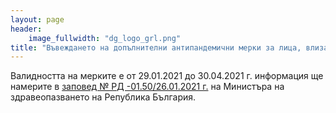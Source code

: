 ```yaml
---
layout: page
header:
    image_fullwidth: "dg_logo_grl.png"
title: "Въвеждането на допълнителни антипандемични мерки за лица, влизащи на територията на Република България"
---
```


Валидността на мерките е от 29.01.2021 до 30.04.2021 г. информация ще намерите в <a href="/content/zapowed-rd-01-50-26-01-2021.pdf" target="_blank">заповед № РД -01.50/26.01.2021 г.</a> на Министъра на здравеопазването на Република България.  

